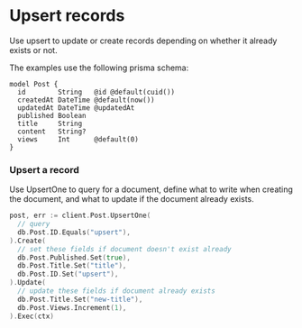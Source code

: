 # Upsert records

Use upsert to update or create records depending on whether it already exists or not.

The examples use the following prisma schema:

```prisma
model Post {
  id        String   @id @default(cuid())
  createdAt DateTime @default(now())
  updatedAt DateTime @updatedAt
  published Boolean
  title     String
  content   String?
  views     Int      @default(0)
}
```

### Upsert a record

Use UpsertOne to query for a document, define what to write when creating the document, and what to update if the
document already exists.

```go
post, err := client.Post.UpsertOne(
  // query
  db.Post.ID.Equals("upsert"),
).Create(
  // set these fields if document doesn't exist already
  db.Post.Published.Set(true),
  db.Post.Title.Set("title"),
  db.Post.ID.Set("upsert"),
).Update(
  // update these fields if document already exists
  db.Post.Title.Set("new-title"),
  db.Post.Views.Increment(1),
).Exec(ctx)
```
